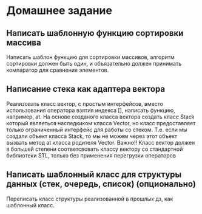 # Домашнее задание
## Написать шаблонную функцию сортировки массива
Написать шаблон функцию для сортировки массивов, алгоритм сортировки должен быть один, и объязательно должен принимать компаратор для сравнения элементов.

## Написание стека как адаптера вектора
Реализовать класс вектор, с простым интерфейсов, вместо использования оператора взятия индекса [], написать функцию, например, at. На основе созданого класса вектора создать класс Stack который являеться наследкиком класса Vector, но класс предоставляет только ограниченный интерфейс для работы со стеком. Т.е. если мы создали объект класса Stack, то мы не можем через этот объект вызвать метод at класса родителя Vector.
Важно!! Класс вектор должен в большей степени соответсвовать классу вектору со стандартной библиотеки STL, только без применения перегрузки операторов

## Написать шаблонный класс для структуры данных (стек, очередь, список) (опционально)
Переписать класс структуры реализованной в прошлых дз, как шаблонный класс.